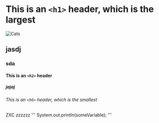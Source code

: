 # This is an `<h1>` header, which is the largest
![Cats](https://static.vecteezy.com/system/resources/previews/033/540/048/large_2x/two-funny-cats-take-a-selfie-on-the-beach-humor-created-using-artificial-intelligence-free-photo.jpg)
## jasdj
### sda 
#### This is an `<h2>` header
##### jajaj
###### This is an `<h6>` header, which is the smallest
ZXC
zzzzzz
''' System.out.println(someVariable);
'''
